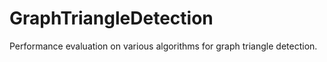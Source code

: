 # GraphTriangleDetection
Performance evaluation on various algorithms for graph triangle detection.
